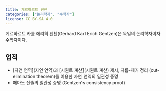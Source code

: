 ```yaml
---
title: 게르하르트 겐첸
categories: ["논리학자", "수학자"]
license: CC BY-SA 4.0
---
```


게르하르트 카를 에리히 겐첸(Gerhard Karl Erich Gentzen)은 독일의 논리학자이자 수학자이다.

## 업적

* [자연 연역](자연 연역)과 [시퀀트 계산](시퀀트 계산) 제시,
  자름-제거 정리 (cut-elimination theorem)를 이용한 자연 연역의 일관성 증명
* 페아노 산술의 일관성 증명 (Gentzen's consistency proof)
